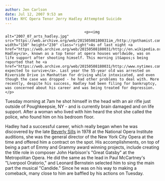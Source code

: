 ```yaml
---
author: Jen Carlson
date: Jul 12, 2007 9:53 am
title: NYC Opera Tenor Jerry Hadley Attempted Suicide
---
```


	
										<p><img alt="2007_07_arts_hadley.jpg" src="https://web.archive.org/web/20150508180031im_/http://gothamist.com/attachments/arts_jen/2007_07_arts_hadley.jpg" width="150" height="230" class="right">As of last night <a href="https://web.archive.org/web/20150508180031/http://en.wikipedia.org/wiki/Jerry_Hadley">Jerry Hadley</a>, known as a top tenor at opera houses worldwide, was on life support after shooting himself. This morning it&apos;s being reported that he <a href="https://web.archive.org/web/20150508180031/http://www.nytimes.com/2007/07/12/arts/music/12singer.html">isn&apos;t expected to survive</a>. Last year the 55-year old was arrested on Riverside Drive in Manhattan for driving while intoxicated, and even though the case was dropped - he had other problems to deal with. More recently, despite his success, Hadley had been filing for bankruptcy, was concerned about his career and was being treated for depression.</p>

<p>Tuesday morning at 7am he shot himself in the head with an air rifle just outside of Poughkeepsie, NY - and is currently brain damaged and on life support. After a woman who lived with him heard the shot she called the police, who found him on his bedroom floor.</p>

<p>Hadley had a successful career, which really began when he was discovered by the late <a href="https://web.archive.org/web/20150508180031/http://gothamist.com/2007/07/03/beverly_sills_1.php">Beverly Sills</a> in 1978 at the National Opera Institute auditions, she was the general director of the New York City Opera at the time and offered him a contract on the spot. His accomplishments, on top of being a part of Emmy and Grammy award winning projects, include creating the title role in composer John Harbison&apos;s &quot;Great Gatsby&quot; at the Metropolitan Opera. He did the same as the lead in Paul McCartney&apos;s &quot;Liverpool Oratorio,&quot; and Leonard Bernstein selected him to sing the main part the musical &quot;Candide.&quot; Since he was on his way to making a comeback, many close to him are baffled by his actions on Tuesday.</p>					
										
									
				